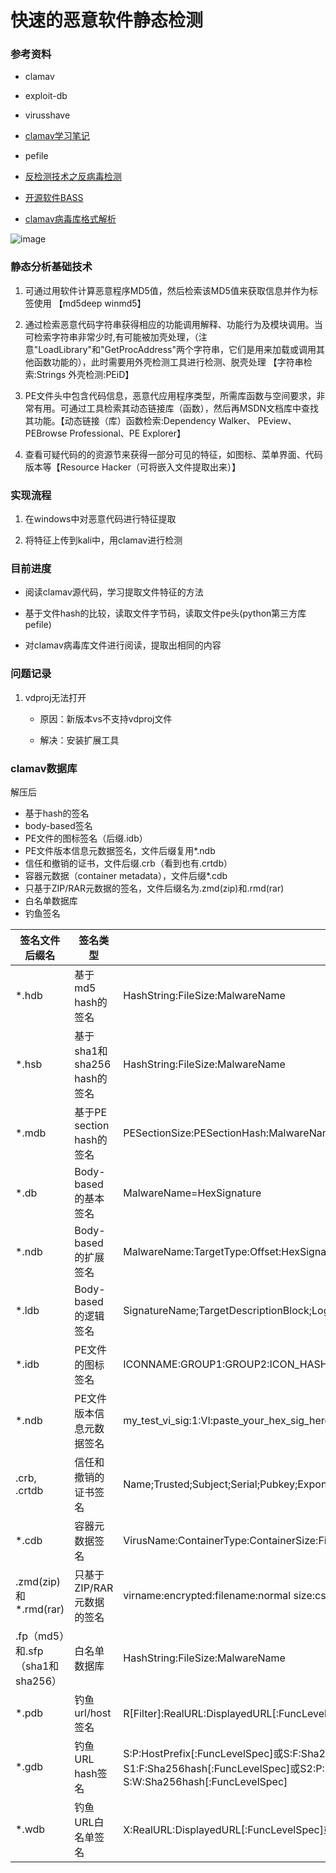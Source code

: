 # 快速的恶意软件静态检测

### 参考资料

* clamav

* exploit-db

* virusshave

* [clamav学习笔记](https://blog.csdn.net/betabin/article/details/7418791)

* pefile

* [反检测技术之反病毒检测](https://paper.seebug.org/222/)

* [开源软件BASS](https://github.com/Cisco-Talos/bass)

* [clamav病毒库格式解析](https://blog.csdn.net/zourzh123/article/details/45719757)

![image](D:/image/1.jpg)

### 静态分析基础技术

1. 可通过用软件计算恶意程序MD5值，然后检索该MD5值来获取信息并作为标签使用  【md5deep  winmd5】

2. 通过检索恶意代码字符串获得相应的功能调用解释、功能行为及模块调用。当可检索字符串非常少时,有可能被加壳处理，（注意"LoadLibrary"和"GetProcAddress"两个字符串，它们是用来加载或调用其他函数功能的），此时需要用外壳检测工具进行检测、脱壳处理  【字符串检索:Strings  外壳检测:PEiD】

3. PE文件头中包含代码信息，恶意代应用程序类型，所需库函数与空间要求，非常有用。可通过工具检索其动态链接库（函数），然后再MSDN文档库中查找其功能。【动态链接（库）函数检索:Dependency Walker、  PEview、  PEBrowse Professional、PE Explorer】

4. 查看可疑代码的的资源节来获得一部分可见的特征，如图标、菜单界面、代码版本等【Resource Hacker（可将嵌入文件提取出来）】
 
### 实现流程

1. 在windows中对恶意代码进行特征提取

2. 将特征上传到kali中，用clamav进行检测

### 目前进度

* 阅读clamav源代码，学习提取文件特征的方法

* 基于文件hash的比较，读取文件字节码，读取文件pe头(python第三方库pefile)

* 对clamav病毒库文件进行阅读，提取出相同的内容

### 问题记录

1. vdproj无法打开

    * 原因：新版本vs不支持vdproj文件
    
    * 解决：安装扩展工具

### clamav数据库

解压后

* 基于hash的签名
* body-based签名
* PE文件的图标签名（后缀.idb）
* PE文件版本信息元数据签名，文件后缀复用*.ndb
* 信任和撤销的证书，文件后缀.crb（看到也有.crtdb）
* 容器元数据（container metadata），文件后缀*.cdb
* 只基于ZIP/RAR元数据的签名，文件后缀名为.zmd(zip)和.rmd(rar)
* 白名单数据库
* 钓鱼签名

签名文件后缀名|签名类型|签名格式
----|----|----
*.hdb|基于md5 hash的签名|HashString:FileSize:MalwareName
*.hsb|基于sha1和sha256 hash的签名|HashString:FileSize:MalwareName
*.mdb|基于PE section hash的签名|PESectionSize:PESectionHash:MalwareName
*.db|Body-based的基本签名|MalwareName=HexSignature
*.ndb|Body-based的扩展签名|MalwareName:TargetType:Offset:HexSignature[:MinFL:[MaxFL]]
*.ldb|Body-based的逻辑签名|SignatureName;TargetDescriptionBlock;LogicalExpression;Subsig0; Subsig1;Subsig2;…
*.idb|PE文件的图标签名|ICONNAME:GROUP1:GROUP2:ICON_HASH
*.ndb|PE文件版本信息元数据签名|my_test_vi_sig:1:VI:paste_your_hex_sig_here
.crb, .crtdb|信任和撤销的证书签名|Name;Trusted;Subject;Serial;Pubkey;Exponent;CodeSign;TimeSign;CertSign; NotBefore;Comment[;minFL[;maxFL]]
*.cdb|容器元数据签名|VirusName:ContainerType:ContainerSize:FileNameREGEX:FileSizeInContainer:FileSizeReal:IsEncrypted:FilePos:Res1:Res2[:MinFL[:MaxFL]]
.zmd(zip)和*.rmd(rar)|只基于ZIP/RAR元数据的签名|virname:encrypted:filename:normal size:csize:crc32:cmethod:fileno:max depth
.fp（md5）和.sfp（sha1和sha256）|白名单数据库|HashString:FileSize:MalwareName
*.pdb|钓鱼url/host签名|R[Filter]:RealURL:DisplayedURL[:FuncLevelSpec]或H[Filter]:DisplayedHostname[:FuncLevelSpec]
*.gdb|钓鱼URL hash签名|S:P:HostPrefix[:FuncLevelSpec]或S:F:Sha256hash[:FuncLevelSpec]或S1:P:HostPrefix[:FuncLevelSpec]或S1:F:Sha256hash[:FuncLevelSpec]或S2:P:HostPrefix[:FuncLevelSpec]或S2:F:Sha256hash[:FuncLevelSpec]或S:W:Sha256hash[:FuncLevelSpec]
*.wdb|钓鱼URL白名单签名|X:RealURL:DisplayedURL[:FuncLevelSpec]或M:RealHostname:DisplayedHostname[:FuncLevelSpec]